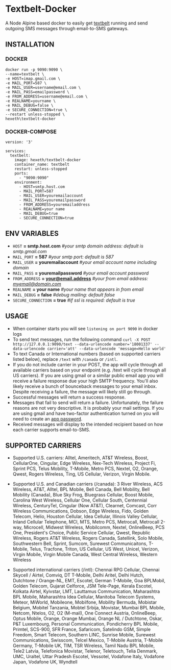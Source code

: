 # Textbelt-Docker
A Node Alpine based docker to easily get [textbelt](https://github.com/typpo/textbelt) running and send outgoing SMS messages through email-to-SMS gateways.

## INSTALLATION
### DOCKER
```
docker run -p 9090:9090 \
--name=textbelt \
-e HOST=imap.gmail.com \
-e MAIL_PORT=587 \
-e MAIL_USER=username@email.com \
-e MAIL_PASS=emailpassword \
-e FROM_ADDRESS=username@email.com \
-e REALNAME=yourname \
-e MAIL_DEBUG=false \
-e SECURE_CONNECTION=true \
--restart unless-stopped \
hexeth\textbelt-docker
```

### DOCKER-COMPOSE
```
version: '3'

services:
  textbelt:
    image: hexeth/textbelt-docker
    container_name: textbelt
    restart: unless-stopped
    ports:
      - "9090:9090"
    environment:
      - HOST=smtp.host.com
      - MAIL_PORT=587
      - MAIL_USER=youremailaccount
      - MAIL_PASS=youremailpassword
      - FROM_ADDRESS=youremailaddress
      - REALNAME=your name
      - MAIL_DEBUG=true
      - SECURE_CONNECTION=true
```

## ENV VARIABLES
* `HOST` **= smtp.host.com** *#your smtp domain address: default is smtp.gmail.com*
* `MAIL_PORT` **= 587** *#your smtp port: default is 587*
* `MAIL_USER` **= youremailaccount** *#your email account name including domain*
* `MAIL_PASS` **= youremailpassword** *#your email account password*
* `FROM_ADDRESS` **= your@email.address** *#your from email address: myemail@domain.com*
* `REALNAME` **= your name** *#your name that appears in from email*
* `MAIL_DEBUG` **= false** *#debug mailing: default false*
* `SECURE_CONNECTION` **= true** *#if ssl is required: default is true*

## USAGE

* When container starts you will see `listening on port 9090` in docker logs
* To send text messages, run the following command `curl -X POST http://127.0.0.1:9090/text --data-urlencode number='18001337' --data-urlencode carrier='att' --data-urlencode 'message=Hello world'`
* To text Canada or International numbers (based on supported carriers listed below), replace `/text` with `/canada` or `/intl`.
* If you do not include carrier in your POST, the app will cycle through all available carriers based on your endpoint (e.g. /text will cycle through all US carriers). If you are using gmail or a similar public email app you will receive a failure response due your high SMTP frequency. You'll also likely receive a bunch of bounceback messages to your email inbox. Despite receiving a failure, the message will likely still go through.
* Successful messages will return a success response.
* Messages that fail to send will return a failure. Unfortunately, the failure reasons are not very descriptive. It is probably your mail settings. If you are using gmail and have two-factor authentication turned on you will need to create an [app password](https://support.google.com/accounts/answer/185833?hl=en).
* Received messages will display to the intended recipient based on how each carrier supports email-to-SMS.  


## SUPPORTED CARRIERS
* Supported U.S. carriers: Alltel, Ameritech, AT&T Wireless, Boost, CellularOne, Cingular, Edge Wireless, Nex-Tech Wireless, Project Fi, Sprint PCS, Telus Mobility, T-Mobile, Metro PCS, Nextel, O2, Orange, Qwest, Rogers Wireless, Ting, US Cellular, Verizon, Virgin Mobile.

* Supported U.S. and Canadian carriers (/canada): 3 River Wireless, ACS Wireless, AT&T, Alltel, BPL Mobile, Bell Canada, Bell Mobility, Bell Mobility (Canada), Blue Sky Frog, Bluegrass Cellular, Boost Mobile, Carolina West Wireless, Cellular One, Cellular South, Centennial Wireless, CenturyTel, Cingular (Now AT&T), Clearnet, Comcast, Corr Wireless Communications, Dobson, Edge Wireless, Fido, Golden Telecom, Helio, Houston Cellular, Idea Cellular, Illinois Valley Cellular, Inland Cellular Telephone, MCI, MTS, Metro PCS, Metrocall, Metrocall 2-way, Microcell, Midwest Wireless, Mobilcomm, Nextel, OnlineBeep, PCS One, President's Choice, Public Service Cellular, Qwest, Republic Wireless, Rogers AT&T Wireless, Rogers Canada, Satellink, Solo Mobile, Southwestern Bell, Sprint, Sumcom, Surewest Communicaitons, T-Mobile, Telus, Tracfone, Triton, US Cellular, US West, Unicel, Verizon, Virgin Mobile, Virgin Mobile Canada, West Central Wireless, Western Wireless

* Supported international carriers (/intl): Chennai RPG Cellular, Chennai Skycell / Airtel, Comviq, DT T-Mobile, Delhi Aritel, Delhi Hutch, Dutchtone / Orange-NL, EMT, Escotel, German T-Mobile, Goa BPLMobil, Golden Telecom, Gujarat Celforce, JSM Tele-Page, Kerala Escotel, Kolkata Airtel, Kyivstar, LMT, Lauttamus Communication, Maharashtra BPL Mobile, Maharashtra Idea Cellular, Manitoba Telecom Systems, Meteor, MiWorld, Mobileone, Mobilfone, Mobility Bermuda, Mobistar Belgium, Mobitel Tanzania, Mobtel Srbija, Movistar, Mumbai BPL Mobile, Netcom, Ntelos, O2, O2 (M-mail), One Connect Austria, OnlineBeep, Optus Mobile, Orange, Orange Mumbai, Orange NL / Dutchtone, Oskar, P&T Luxembourg, Personal Communication, Pondicherry BPL Mobile, Primtel, SCS-900, SFR France, Safaricom, Satelindo GSM, Simple Freedom, Smart Telecom, Southern LINC, Sunrise Mobile, Surewest Communications, Swisscom, Telcel Mexico, T-Mobile Austria, T-Mobile Germany, T-Mobile UK, TIM, TSR Wireless, Tamil Nadu BPL Mobile, Tele2 Latvia, Telefonica Movistar, Telenor, Teletouch, Telia Denmark, UMC, Uraltel, Uttar Pradesh Escotel, Vessotel, Vodafone Italy, Vodafone Japan, Vodafone UK, Wyndtell
